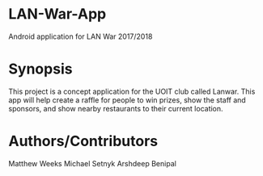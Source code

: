 # LAN-War-App
Android application for LAN War 2017/2018

# Synopsis

This project is a concept application for the UOIT club called Lanwar. 
This app will help create a raffle for people to win prizes, 
show the staff and sponsors, and show nearby restaurants to their current location.

# Authors/Contributors

Matthew Weeks
Michael Setnyk
Arshdeep Benipal